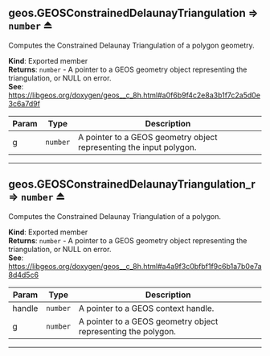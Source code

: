 <a name="exp_module_geos--geos.GEOSConstrainedDelaunayTriangulation"></a>

## geos.GEOSConstrainedDelaunayTriangulation ⇒ <code>number</code> ⏏
Computes the Constrained Delaunay Triangulation of a polygon geometry.

**Kind**: Exported member  
**Returns**: <code>number</code> - A pointer to a GEOS geometry object representing the triangulation, or NULL on error.  
**See**: https://libgeos.org/doxygen/geos__c_8h.html#a0f6b9f4c2e8a3b1f7c2a5d0e3c6a7d9f  

| Param | Type | Description |
| --- | --- | --- |
| g | <code>number</code> | A pointer to a GEOS geometry object representing the input polygon. |


---
<a name="exp_module_geos--geos.GEOSConstrainedDelaunayTriangulation_r"></a>

## geos.GEOSConstrainedDelaunayTriangulation\_r ⇒ <code>number</code> ⏏
Computes the Constrained Delaunay Triangulation of a polygon.

**Kind**: Exported member  
**Returns**: <code>number</code> - A pointer to a GEOS geometry object representing the triangulation, or NULL on error.  
**See**: https://libgeos.org/doxygen/geos__c_8h.html#a4a9f3c0bfbf1f9c6b1a7b0e7a8d4d5c6  

| Param | Type | Description |
| --- | --- | --- |
| handle | <code>number</code> | A pointer to a GEOS context handle. |
| g | <code>number</code> | A pointer to a GEOS geometry object representing the polygon. |


---
